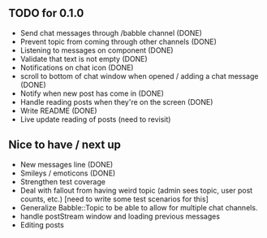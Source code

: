 ## TODO for 0.1.0
- Send chat messages through /babble channel (DONE)
- Prevent topic from coming through other channels (DONE)
- Listening to messages on component (DONE)
- Validate that text is not empty (DONE)
- Notifications on chat icon (DONE)
- scroll to bottom of chat window when opened / adding a chat message (DONE)
- Notify when new post has come in (DONE)
- Handle reading posts when they're on the screen (DONE)
- Write README (DONE)
- Live update reading of posts (need to revisit)

## Nice to have / next up
- New messages line (DONE)
- Smileys / emoticons (DONE)
- Strengthen test coverage
- Deal with fallout from having weird topic (admin sees topic, user post counts, etc.) [need to write some test scenarios for this]
- Generalize Babble::Topic to be able to allow for multiple chat channels.
- handle postStream window and loading previous messages
- Editing posts
